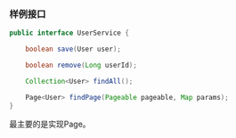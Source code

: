 ### 样例接口

```java
public interface UserService {

    boolean save(User user);

    boolean remove(Long userId);

    Collection<User> findAll();

    Page<User> findPage(Pageable pageable, Map params);
}

```
最主要的是实现Page。